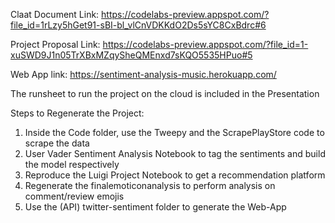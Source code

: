 Claat Document Link: https://codelabs-preview.appspot.com/?file_id=1rLzy5hGet91-sBI-bl_vlCnVDKKdO2Ds5sYC8CxBdrc#6

Project Proposal Link: https://codelabs-preview.appspot.com/?file_id=1-xuSWD9J1n05TrXBxMZqySheQMEnxd7sKQO5535HPuo#5

Web App link: https://sentiment-analysis-music.herokuapp.com/

The runsheet to run the project on the cloud is included in the Presentation

Steps to Regenerate the Project:
1. Inside the Code folder, use the Tweepy and the ScrapePlayStore code to scrape the data
2. User Vader Sentiment Analysis Notebook to tag the sentiments and build the model respectively
3. Reproduce the Luigi Project Notebook to get a recommendation platform
4. Regenerate the finalemoticonanalysis to perform analysis on comment/review emojis
5. Use the (API) twitter-sentiment folder to generate the Web-App
